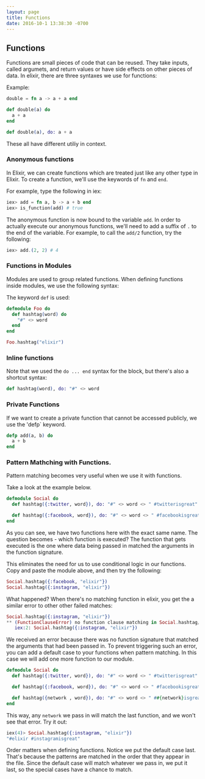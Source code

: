 ```yaml
---
layout: page
title: Functions
date: 2016-10-1 13:38:30 -0700
---
```


## Functions

Functions are small pieces of code that can be reused. They take inputs, called argumets, and return values or have side effects on other pieces of data. In elixir, there are three syntaxes we use for functions:

Example:

```elixir
double = fn a -> a + a end

def double(a) do
  a + a
end

def double(a), do: a + a
```

These all have different utiliy in context.


### Anonymous functions

In Elixir, we can create functions which are treated just like any other type in Elixir. To create a function, we'll use the keywords of `fn` and `end`.

For example, type the following in iex:

```elixir
iex> add = fn a, b -> a + b end
iex> is_function(add) # true
```

The anonymous function is now bound to the variable `add`. In order to actually execute our anonymous functions, we'll need to add a suffix of `.` to the end of the variable. For example, to call the `add/2` function, try the following:

```elixir
iex> add.(2, 2) # 4
```

### Functions in Modules

Modules are used to group related functions. When defining functions inside modules, we use the following syntax:


The keyword `def` is used:

```elixir
defmodule Foo do
  def hashtag(word) do
    "#" <> word
  end
end

Foo.hashtag("elixir")
```

### Inline functions

Note that we used the `do ... end` syntax for the block, but there's also a shortcut syntax:

```elixir
def hashtag(word), do: "#" <> word
```

### Private Functions

If we want to create a private function that cannot be accessed publicly, we use the 'defp` keyword.

```elixir
defp add(a, b) do
  a + b
end
```

### Pattern Mathching with Functions.

Pattern matching becomes very useful when we use it with functions.

Take a look at the example below.

```elixir
defmodule Social do
  def hashtag({:twitter, word}), do: "#" <> word <> " #twitterisgreat"

  def hashtag({:facebook, word}), do: "#" <> word <> " #facebookisgreat"
end
```

As you can see, we have two functions here with the exact same name. The question becomes - which function is executed? The function that gets executed is the one where data being passed in matched the arguments in the function signature.

This eliminates the need for us to use conditional logic in our functions. Copy and paste the module above, and then try the following:

```elixir
Social.hashtag({:facebook, "elixir"})
Social.hashtag({:instagram, "elixir"})
```

What happened? When there's no matching function in elixir, you get the a similar error to other other failed matches:

```elixir
Social.hashtag({:instagram, "elixir"})
** (FunctionClauseError) no function clause matching in Social.hashtag/1
   iex:2: Social.hashtag({:instagram, "elixir"})
```

We received an error because there was no function signature that matched the arguments that had been passed in. To prevent triggering such an error, you can add a default case to your functions when pattern matching. In this case we will add one more function to our module.

```elixir
defmodule Social do
  def hashtag({:twitter, word}), do: "#" <> word <> " #twitterisgreat"

  def hashtag({:facebook, word}), do: "#" <> word <> " #facebookisgreat"

  def hashtag({network , word}), do: "#" <> word <> " ##{network}isgreat"
end
```

This way, any `network` we pass in will match the last function, and we won't see that error. Try it out:

```elixir
iex(4)> Social.hashtag({:instagram, "elixir"})
"#elixir #instagramisgreat"
```

Order matters when defining functions. Notice we put the default case last. That's because the patterns are matched in the order that they appear in the file. Since the default case will match whatever we pass in, we put it last, so the special cases have a chance to match.
